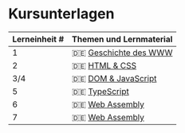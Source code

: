 # Kursunterlagen

| Lerneinheit # | Themen und Lernmaterial |
| --- | --- |
| 1 | 🇩🇪 [Geschichte des WWW](https://github.com/aheil/hhn-webdev/blob/main/slides/webdev.01.de.history.pdf) |
| 2 | 🇩🇪 [HTML & CSS](https://github.com/aheil/hhn-webdev/blob/main/slides/webdev.02.de.htmlcss.pdf) |
| 3/4 | 🇩🇪 [DOM & JavaScript](https://github.com/aheil/hhn-webdev/blob/main/slides/webdev.03.de.dom.pdf) |
| 5 |  🇩🇪 [TypeScript](https://github.com/aheil/hhn-webdev/blob/main/slides/webdev.05.de.ts.pdf) |
| 6 | 🇩🇪 [Web Assembly](https://github.com/aheil/hhn-webdev/blob/main/slides/webdev.06.de.wasm.pdf) |
| 7 | 🇩🇪 [Web Assembly](https://github.com/aheil/hhn-webdev/blob/main/slides/webdev.07.de.mvvm.pdf) |